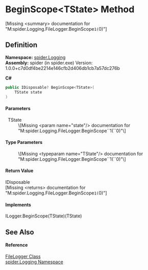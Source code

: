 # BeginScope&lt;TState&gt; Method


\[Missing &lt;summary&gt; documentation for "M:spider.Logging.FileLogger.BeginScope``1(``0)"\]



## Definition
**Namespace:** <a href="025fefbc-de74-8290-81fc-7e83b8983331">spider.Logging</a>  
**Assembly:** spider (in spider.exe) Version: 1.0.0+c7d0df4be2214e146cfb2d406db1cb7a57dc276b

**C#**
``` C#
public IDisposable? BeginScope<TState>(
	TState state
)

```



#### Parameters
<dl><dt>  TState</dt><dd>\[Missing &lt;param name="state"/&gt; documentation for "M:spider.Logging.FileLogger.BeginScope``1(``0)"\]</dd></dl>

#### Type Parameters
<dl><dt /><dd>\[Missing &lt;typeparam name="TState"/&gt; documentation for "M:spider.Logging.FileLogger.BeginScope``1(``0)"\]</dd></dl>

#### Return Value
IDisposable  
\[Missing &lt;returns&gt; documentation for "M:spider.Logging.FileLogger.BeginScope``1(``0)"\]

#### Implements
ILogger.BeginScope(TState)(TState)  


## See Also


#### Reference
<a href="637e0691-807b-2918-089f-12ea2e5af9a7">FileLogger Class</a>  
<a href="025fefbc-de74-8290-81fc-7e83b8983331">spider.Logging Namespace</a>  
